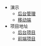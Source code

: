 * 演示
  * [后台管理](https://www.baidu.com)
  * [移动端](https://www.baidu.com)
* 项目地址
  * [后台项目](https://www.baidu.com)
  * [前端项目](https://www.baidu.com)